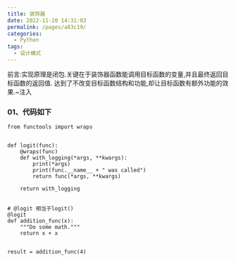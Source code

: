 ```yaml
---
title: 装饰器
date: 2022-11-20 14:31:03
permalink: /pages/a83c19/
categories:
  - Python
tags:
  - 设计模式
---
```


前言:实现原理是闭包.关键在于装饰器函数能调用目标函数的变量,并且最终返回目标函数的返回值.
达到了不改变目标函数结构和功能,却让目标函数有额外功能的效果.~注入



### 01、代码如下
```
from functools import wraps


def logit(func):
    @wraps(func)
    def with_logging(*args, **kwargs):
        print(*args)
        print(func.__name__ + " was called")
        return func(*args, **kwargs)

    return with_logging


# @logit 相当于logit()
@logit
def addition_func(x):
    """Do some math."""
    return x + x


result = addition_func(4)
```


